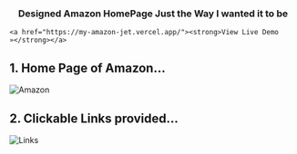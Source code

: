 <h3 align='center'>Designed Amazon HomePage Just the Way I wanted it to be</h3>
<p align="center">

    
    <a href="https://my-amazon-jet.vercel.app/"><strong>View Live Demo »</strong></a>
    
 
</p>

## 1. Home Page of Amazon...
![Amazon](https://github.com/Sata-hash/ShopForYou/assets/142712421/24a080f7-22bc-4389-8aa5-eb0b19dcd7cf)

## 2. Clickable Links provided...
![Links](https://github.com/Sata-hash/ShopForYou/assets/142712421/e6c75cb7-94e6-4245-9de2-43d201e82612)

